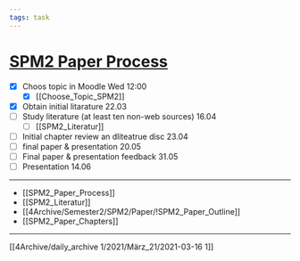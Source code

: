 ```yaml
---
tags: task
---
```

# [SPM2 Paper Process](#DOING:10)
- [x] Choos topic in Moodle Wed 12:00
	- [x] [[Choose_Topic_SPM2]]
- [x] Obtain initial litarature 22.03
- [ ] Study literature (at least ten non-web sources) 16.04
	- [ ] [[SPM2_Literatur]]
- [ ] Initial chapter review an dliteatrue disc 23.04
- [ ] final paper & presentation 20.05
- [ ] Final paper & presentation feedback 31.05
- [ ] Presentation 14.06
---
- [[SPM2_Paper_Process]]
- [[SPM2_Literatur]]
- [[4Archive/Semester2/SPM2/Paper/!SPM2_Paper_Outline]]
- [[SPM2_Paper_Chapters]]
---
[[4Archive/daily_archive 1/2021/März_21/2021-03-16 1]]
<!-- +spm2 due:2021-02-11 --> 
<!-- created:2021-03-16 -->